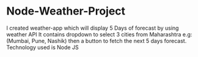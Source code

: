 # Node-Weather-Project
I created weather-app which will display 5 Days of forecast by using weather API  It contains dropdown to select 3 cities from Maharashtra e.g:(Mumbai, Pune, Nashik) then a button to fetch the next 5 days forecast.  Technology used is Node JS
